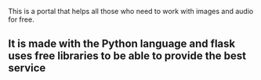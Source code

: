 This is a portal that helps all those who need to work with images and audio for free.

## It is made with the Python language and flask uses free libraries to be able to provide the best service ##